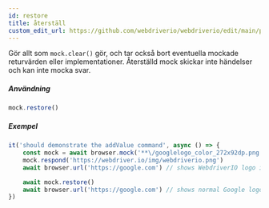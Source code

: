 ```yaml
---
id: restore
title: återställ
custom_edit_url: https://github.com/webdriverio/webdriverio/edit/main/packages/webdriverio/src/commands/mock/restore.ts
---
```


Gör allt som `mock.clear()` gör, och tar också bort eventuella mockade returvärden eller implementationer.
Återställd mock skickar inte händelser och kan inte mocka svar.

##### Användning

```js
mock.restore()
```

##### Exempel

```js title="addValue.js"
it('should demonstrate the addValue command', async () => {
    const mock = await browser.mock('**\/googlelogo_color_272x92dp.png')
    mock.respond('https://webdriver.io/img/webdriverio.png')
    await browser.url('https://google.com') // shows WebdriverIO logo instead of Google

    await mock.restore()
    await browser.url('https://google.com') // shows normal Google logo again
})
```
